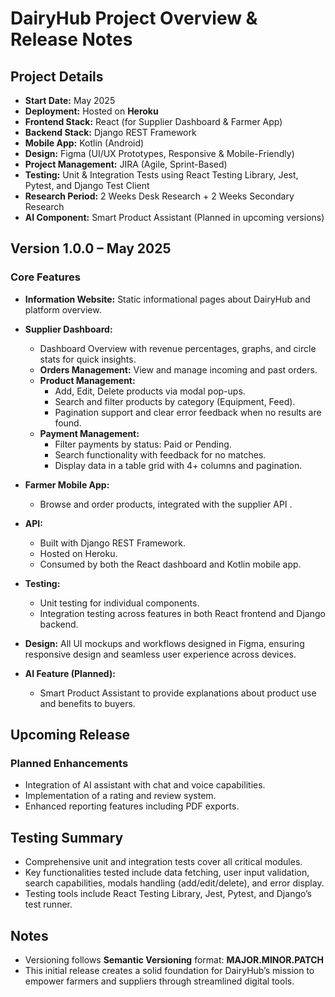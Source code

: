 # DairyHub Project Overview & Release Notes



## Project Details

- **Start Date:** May 2025  
- **Deployment:** Hosted on **Heroku**  
- **Frontend Stack:** React (for Supplier Dashboard & Farmer App)  
- **Backend Stack:** Django REST Framework  
- **Mobile App:** Kotlin (Android)  
- **Design:** Figma (UI/UX Prototypes, Responsive & Mobile-Friendly)  
- **Project Management:** JIRA (Agile, Sprint-Based)  
- **Testing:** Unit & Integration Tests using React Testing Library, Jest, Pytest, and Django Test Client  
- **Research Period:** 2 Weeks Desk Research + 2 Weeks Secondary Research  
- **AI Component:** Smart Product Assistant (Planned in upcoming versions)


## Version 1.0.0 – May 2025 

### Core Features

- **Information Website:** Static informational pages about DairyHub and platform overview.

- **Supplier Dashboard:**  
  - Dashboard Overview with revenue percentages, graphs, and circle stats for quick insights.  
  - **Orders Management:** View and manage incoming and past orders.  
  - **Product Management:**  
    - Add, Edit, Delete products via modal pop-ups.  
    - Search and filter products by category (Equipment, Feed).  
    - Pagination support and clear error feedback when no results are found.  
  - **Payment Management:**  
    - Filter payments by status: Paid or Pending.  
    - Search functionality with feedback for no matches.  
    - Display data in a table grid with 4+ columns and pagination.

- **Farmer Mobile App:**  
  - Browse and order products, integrated with the supplier API .

- **API:**  
  - Built with Django REST Framework.  
  - Hosted on Heroku.  
  - Consumed by both the React dashboard and Kotlin mobile app.

- **Testing:**  
  - Unit testing for individual components.  
  - Integration testing across features in both React frontend and Django backend.

- **Design:** All UI mockups and workflows designed in Figma, ensuring responsive design and seamless user experience across devices.

- **AI Feature (Planned):**  
  - Smart Product Assistant to provide explanations about product use and benefits to buyers.


## Upcoming Release

### Planned Enhancements

- Integration of AI assistant with chat and voice capabilities.
- Implementation of a rating and review system.
- Enhanced reporting features including PDF exports.



## Testing Summary

- Comprehensive unit and integration tests cover all critical modules.  
- Key functionalities tested include data fetching, user input validation, search capabilities, modals handling (add/edit/delete), and error display.  
- Testing tools include React Testing Library, Jest, Pytest, and Django’s test runner.


## Notes

- Versioning follows **Semantic Versioning** format: **MAJOR.MINOR.PATCH**  
- This initial release creates a solid foundation for DairyHub’s mission to empower farmers and suppliers through streamlined digital tools.


